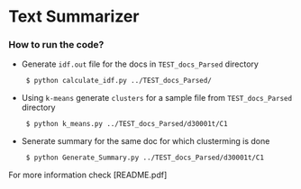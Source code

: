 # Text Summarizer

### How to run the code?
- Generate ``idf.out`` file for the docs in ``TEST_docs_Parsed`` directory

  ```sh
   $ python calculate_idf.py ../TEST_docs_Parsed/
   ```
-  Using ``k-means`` generate ``clusters`` for a sample file from ``TEST_docs_Parsed`` directory

   ```sh
    $ python k_means.py ../TEST_docs_Parsed/d30001t/C1
   ```
- Senerate summary for the same doc for which clusterming is done

   ```sh
    $ python Generate_Summary.py ../TEST_docs_Parsed/d30001t/C1
   ```

For more information check [README.pdf]
